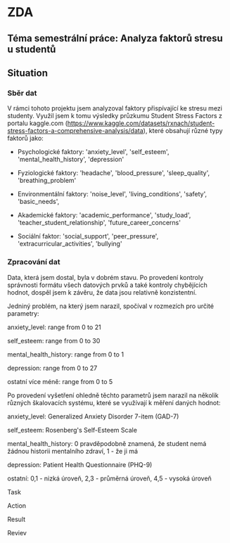 # ZDA

## Téma semestrální práce: Analyza faktorů stresu u studentů

## Situation

### Sběr dat

V rámci tohoto projektu jsem analyzoval faktory přispívající ke stresu mezi studenty. Využil jsem k tomu výsledky průzkumu Student Stress Factors z portalu kaggle.com (https://www.kaggle.com/datasets/rxnach/student-stress-factors-a-comprehensive-analysis/data), které obsahují různé typy faktorů jako:

- Psychologické faktory: 'anxiety_level', 'self_esteem', 'mental_health_history', 'depression'

- Fyziologické faktory: 'headache', 'blood_pressure', 'sleep_quality', 'breathing_problem'

- Environmentální faktory: 'noise_level', 'living_conditions', 'safety', 'basic_needs',

- Akademické faktory: 'academic_performance', 'study_load', 'teacher_student_relationship', 'future_career_concerns'

- Sociální faktor: 'social_support', 'peer_pressure', 'extracurricular_activities', 'bullying'

### Zpracování dat

Data, která jsem dostal, byla v dobrém stavu. Po provedení kontroly správnosti formátu všech datových prvků a také kontroly chybějících hodnot, dospěl jsem k závěru, že data jsou relativně konzistentní.

Jedniný problém, na který jsem narazil, spočíval v rozmezích pro určité parametry:

anxiety_level: range from 0 to 21

self_esteem: range from 0 to 30

mental_health_history: range from 0 to 1

depression: range from 0 to 27

ostatní více méně: range from 0 to 5

Po provedení vyšetření ohledně těchto parametrů jsem narazil na několik různých škalovacích systému, které se využívají k měření daných hodnot:

anxiety_level: Generalized Anxiety Disorder 7-item (GAD-7)

self_esteem: Rosenberg's Self-Esteem Scale

mental_health_history: 0 pravděpodobně znamená, že student nemá žádnou historii mentalního zdraví, 1 - že ji má

depression: Patient Health Questionnaire (PHQ-9)

ostatní: 0,1 - nizká úroveň, 2,3 - průměrná úroveň, 4,5 - vysoká úroveň

Task


Action

Result

Reviev
